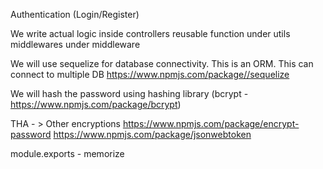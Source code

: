 Authentication (Login/Register)

We write actual logic inside controllers
reusable function under utils
middlewares under middleware

We will use sequelize for database connectivity. This is an ORM. This can connect to multiple DB
https://www.npmjs.com/package//sequelize

We will hash the password using hashing library (bcrypt - https://www.npmjs.com/package/bcrypt)

THA - > Other encryptions
https://www.npmjs.com/package/encrypt-password
https://www.npmjs.com/package/jsonwebtoken

module.exports - memorize
